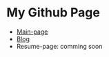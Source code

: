 # My Github Page
- [Main-page](https://kuihao.github.io/)
- [Blog](https://kuihao.github.io/blog)
- Resume-page: comming soon